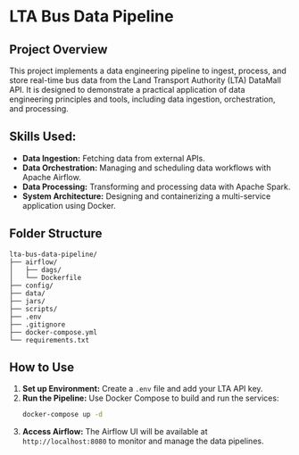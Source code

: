 # LTA Bus Data Pipeline

## Project Overview

This project implements a data engineering pipeline to ingest, process, and store real-time bus data from the Land Transport Authority (LTA) DataMall API. It is designed to demonstrate a practical application of data engineering principles and tools, including data ingestion, orchestration, and processing.

## Skills Used: 
- **Data Ingestion:** Fetching data from external APIs.
- **Data Orchestration:** Managing and scheduling data workflows with Apache Airflow.
- **Data Processing:** Transforming and processing data with Apache Spark.
- **System Architecture:** Designing and containerizing a multi-service application using Docker.

## Folder Structure

```
lta-bus-data-pipeline/
├── airflow/                
│   ├── dags/
│   └── Dockerfile
├── config/                 
├── data/                   
├── jars/                   
├── scripts/                
├── .env                    
├── .gitignore
├── docker-compose.yml      
└── requirements.txt        
```

## How to Use

1.  **Set up Environment:** Create a `.env` file and add your LTA API key.
2.  **Run the Pipeline:** Use Docker Compose to build and run the services:
    ```bash
    docker-compose up -d
    ```
3.  **Access Airflow:** The Airflow UI will be available at `http://localhost:8080` to monitor and manage the data pipelines.
